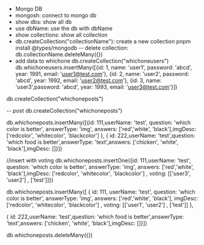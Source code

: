 - Mongo DB
- mongosh: connect to mongo db
- show dbs: show all db
- use dbName: use the db with dbName
- show collections: show all collection
- db.createCollection("collectionName"): create a new collection
  pnpm install @types/mongodb
  -- delete collection: db.collectionName.deleteMany({})
- add data to whichone
  db.createCollection("whichoneusers")
  db.whichoneusers.insertMany([{id: 1, name: 'user1', password: 'abcd', year: 1991, email: 'user1@test.com'}, {id: 2, name: 'user2', password: 'abcd', year: 1992, email: 'user2@test.com'}, {id: 3, name: 'user3',password: 'abcd', year: 1993, email: 'user3@test.com'}])

db.createCollection("whichoneposts")

-- post
db.createCollection("whichoneposts")

db.whichoneposts.insertMany([{id: 111,userName: 'test', question: 'which color is better', answerType: 'img', answers: ['red','white', 'black'],imgDesc: ['redcolor', 'whitecolor', 'blackcolor'] }, { id: 222,userName: 'test',question: 'which food is better',answerType: 'text',answers: ['chicken', 'white', 'black'],imgDesc: []}])

//insert with voting
db.whichoneposts.insertOne({id: 111,userName: 'test', question: 'which color is better', answerType: 'img', answers: ['red','white', 'black'],imgDesc: ['redcolor', 'whitecolor', 'blackcolor'] ,
voting: [['user3', 'user2'] , ['test']]})

db.whichoneposts.insertMany([
{
id: 111,
userName: 'test',
question: 'which color is better',
answerType: 'img',
answers: ['red','white', 'black'],
imgDesc: ['redcolor', 'whitecolor', 'blackcolor'] ,
voting: [['user1', 'user2'] , ['test']]
},

{ id: 222,userName: 'test',question: 'which food is better',answerType: 'text',answers: ['chicken', 'white', 'black'],imgDesc: []}])

db.whichoneposts.deleteMany({})
